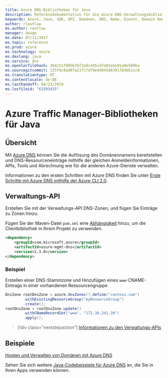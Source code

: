 ```yaml
---
title: Azure DNS-Bibliotheken für Java
description: Referenzdokumentation für die Azure DNS-Verwaltungsbibliotheken für Java
keywords: Azure, Java, SDK, API, Domänen, DNS, Name, Dienst, Domain Name Service
author: rloutlaw
ms.author: routlaw
manager: douge
ms.date: 07/11/2017
ms.topic: reference
ms.prod: azure
ms.technology: azure
ms.devlang: java
ms.service: dns
ms.openlocfilehash: 364c51f985b7bf3a8c445cd7e03a5e91a8e589ba
ms.sourcegitcommit: 115f4c8ad07a11f17d79e9d945d63917836b11c8
ms.translationtype: HT
ms.contentlocale: de-DE
ms.lasthandoff: 04/23/2019
ms.locfileid: "61593435"
---
```

# <a name="azure-traffic-manager-libraries-for-java"></a>Azure Traffic Manager-Bibliotheken für Java

## <a name="overview"></a>Übersicht

Mit [Azure DNS](/azure/dns/dns-overview) können Sie die Auflösung des Domänennamens bereitstellen und DNS-Ressourceneinträge mithilfe der gleichen Anmeldeinformationen, APIs, Tools und Abrechnung wie für die anderen Azure-Dienste verwalten.

Informationen zu den ersten Schritten mit Azure DNS finden Sie unter [Erste Schritte mit Azure DNS mithilfe der Azure CLI 2.0](/azure/dns/dns-getstarted-cli).

## <a name="management-api"></a>Verwaltungs-API

Erstellen Sie mit der Verwaltungs-API DNS-Zonen, und fügen Sie Einträge zu Zonen hinzu.

Fügen Sie der Maven-Datei `pom.xml` eine [Abhängigkeit](https://maven.apache.org/guides/getting-started/index.html#How_do_I_use_external_dependencies) hinzu, um die Clientbibliothek in Ihrem Projekt zu verwenden.

```XML
<dependency>
    <groupId>com.microsoft.azure</groupId>
    <artifactId>azure-mgmt-dns</artifactId>
    <version>1.3.0</version>
</dependency>
```   

### <a name="example"></a>Beispiel

Erstellen einer DNS-Stammzone und Hinzufügen eines `www`-CNAME-Eintrags in einer vorhandenen Ressourcengruppe

```java
DnsZone rootDnsZone = azure.dnsZones().define("contoso.com")
        .withExistingResourceGroup("myResourceGroup")
        .create();
rootDnsZone = rootDnsZone.update()
        .withCNameRecordSet("www", "172.30.241.20")
        .apply();
```

> [!div class="nextstepaction"]
> [Informationen zu den Verwaltungs-APIs](/java/api/overview/azure/dns/management)

## <a name="samples"></a>Beispiele

[Hosten und Verwalten von Domänen mit Azure DNS](https://github.com/Azure-Samples/dns-java-host-and-manage-your-domains)

Sehen Sie sich weitere [Java-Codebeispiele für Azure DNS](https://azure.microsoft.com/resources/samples/?platform=java&term=dns) an, die Sie in Ihren Apps verwenden können.

<!---Loc Comment: Please, refer to conversation section to check the issue. Thanks.--->
